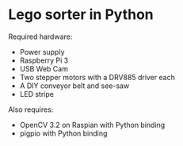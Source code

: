 # Lego sorter in Python

Required hardware:
* Power supply
* Raspberry Pi 3
* USB Web Cam
* Two stepper motors with a DRV885 driver each
* A DIY conveyor belt and see-saw
* LED stripe

Also requires:
* OpenCV 3.2 on Raspian with Python binding
* pigpio with Python binding
